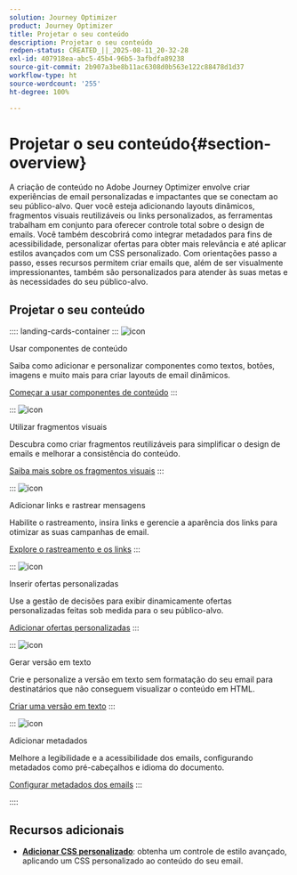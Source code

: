 ```yaml
---
solution: Journey Optimizer
product: Journey Optimizer
title: Projetar o seu conteúdo
description: Projetar o seu conteúdo
redpen-status: CREATED_||_2025-08-11_20-32-28
exl-id: 407918ea-abc5-45b4-96b5-3afbdfa89238
source-git-commit: 2b907a3be8b11ac6308d0b563e122c88478d1d37
workflow-type: ht
source-wordcount: '255'
ht-degree: 100%

---
```


# Projetar o seu conteúdo{#section-overview}

A criação de conteúdo no Adobe Journey Optimizer envolve criar experiências de email personalizadas e impactantes que se conectam ao seu público-alvo. Quer você esteja adicionando layouts dinâmicos, fragmentos visuais reutilizáveis ou links personalizados, as ferramentas trabalham em conjunto para oferecer controle total sobre o design de emails. Você também descobrirá como integrar metadados para fins de acessibilidade, personalizar ofertas para obter mais relevância e até aplicar estilos avançados com um CSS personalizado. Com orientações passo a passo, esses recursos permitem criar emails que, além de ser visualmente impressionantes, também são personalizados para atender às suas metas e às necessidades do seu público-alvo.

## Projetar o seu conteúdo

:::: landing-cards-container
:::
![icon](https://cdn.experienceleague.adobe.com/icons/puzzle-piece.svg?lang=pt-BR)

Usar componentes de conteúdo

Saiba como adicionar e personalizar componentes como textos, botões, imagens e muito mais para criar layouts de email dinâmicos.

[Começar a usar componentes de conteúdo](../using/email/content-components.md)
:::

:::
![icon](https://cdn.experienceleague.adobe.com/icons/layer-group.svg?lang=pt-BR)

Utilizar fragmentos visuais

Descubra como criar fragmentos reutilizáveis para simplificar o design de emails e melhorar a consistência do conteúdo.

[Saiba mais sobre os fragmentos visuais](../using/email/use-visual-fragments.md)
:::

:::
![icon](https://cdn.experienceleague.adobe.com/icons/chart-line.svg?lang=pt-BR)

Adicionar links e rastrear mensagens

Habilite o rastreamento, insira links e gerencie a aparência dos links para otimizar as suas campanhas de email.

[Explore o rastreamento e os links](../using/email/message-tracking.md)
:::

:::
![icon](https://cdn.experienceleague.adobe.com/icons/bullseye.svg?lang=pt-BR)

Inserir ofertas personalizadas

Use a gestão de decisões para exibir dinamicamente ofertas personalizadas feitas sob medida para o seu público-alvo.

[Adicionar ofertas personalizadas](../using/email/add-offers-email.md)
:::

:::
![icon](https://cdn.experienceleague.adobe.com/icons/file-alt.svg?lang=pt-BR)

Gerar versão em texto

Crie e personalize a versão em texto sem formatação do seu email para destinatários que não conseguem visualizar o conteúdo em HTML.

[Criar uma versão em texto](../using/email/text-version-email.md)
:::

:::
![icon](https://cdn.experienceleague.adobe.com/icons/gear.svg?lang=pt-BR)

Adicionar metadados

Melhore a legibilidade e a acessibilidade dos emails, configurando metadados como pré-cabeçalhos e idioma do documento.

[Configurar metadados dos emails](../using/email/email-metadata.md)
:::

::::


## Recursos adicionais

- **[Adicionar CSS personalizado](../using/email/custom-css.md)**: obtenha um controle de estilo avançado, aplicando um CSS personalizado ao conteúdo do seu email.
